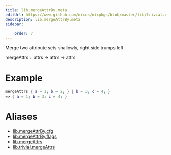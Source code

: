 ```yaml
---
title: lib.mergeAttrBy.meta
editUrl: https://www.github.com/nixos/nixpkgs/blob/master/lib/trivial.nix#L178C5
description: lib.mergeAttrBy.meta
sidebar:

    order: 7
---
```


Merge two attribute sets shallowly, right side trumps left

mergeAttrs :: attrs -> attrs -> attrs

# Example

```nix
mergeAttrs { a = 1; b = 2; } { b = 3; c = 4; }
=> { a = 1; b = 3; c = 4; }
```


# Aliases

- [lib.mergeAttrBy.cfg](reference/lib/mergeAttrBy/lib-mergeAttrBy-cfg)
- [lib.mergeAttrBy.flags](reference/lib/mergeAttrBy/lib-mergeAttrBy-flags)
- [lib.mergeAttrs](reference/lib/lib-mergeAttrs)
- [lib.trivial.mergeAttrs](reference/lib/trivial/lib-trivial-mergeAttrs)


